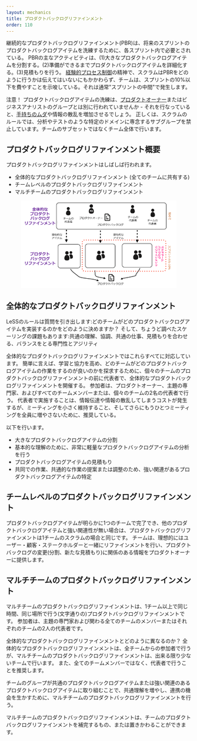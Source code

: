 ```yaml
---
layout: mechanics
title: プロダクトバックログリファインメント
order: 110
---
```


<!---
Ongoing Product Backlog Refinement (PBR) is needed within each Sprint to refine items to be ready for future Sprints. Key activities of PBR are (1) splitting big items, (2) detailing items until ready, and (3) estimating. In the spirit of [empirical process control](../principles/empirical_process_control.html), Scrum does not say how to do PBR, though suggests that the Team spend no more than 10% of their Sprint capacity on it. It usually happens “mid-Sprint.”
--->
継続的なプロダクトバックログリファインメント(PBR)は、将来のスプリントのプロダクトバックログアイテムを洗練するために、各スプリント内で必要とされている。
PBRの主なアクティビティは、(1)大きなプロダクトバックログアイテムを分割する。(2)準備ができるまでプロダクトバックログアイテムを詳細化する。(3)見積もりを行う。
[経験的プロセス制御](../principles/empirical_process_control.jp.html)の精神で、スクラムはPBRをどのように行うかは伝えてはいないにもかかわらず、チームは、スプリントの10%以下を費やすことを示唆している。それは通常"スプリントの中間"で発生します。 <!-- TODO mid-Sprint ってなんだ？ -->

<!---
Note! Refinement of items is not done separately by the [Product Owner](product-owner.html) or a business analysis group—doing that would increase the [lean wastes](../principles/lean_thinking.html) of hand-off and information scatter. Rather, the Team does this work—and not a subset of the Team, but the whole Team, as Scrum rules prohibit sub-groups dedicated to particular domains such as analysis or testing.
--->
注意！
プロダクトバックログアイテムの洗練は、[プロダクトオーナー](product-owner.jp.html)またはビジネスアナリストのグループとは別に行われていませんか - それを行なっていると、[手持ちのムダ](../principles/lean_thinking.jp.html)や情報の散乱を増加させるでしょう。
正しくは、スクラムのルールでは、分析やテストのような特定のドメインに専念するサブグループを禁止しています。チームのサブセットではなくチーム全体で行います。

<!---
## Product Backlog Refinement Overview
--->
## プロダクトバックログリファインメント概要

<!---
Product Backlog Refinement is often done in:

* Overall Product Backlog Refinement (shared amount all teams)
* Team-level Product Backlog Refinement
* Multi-team Product Backlog Refinement
--->
プロダクトバックログリファインメントはしばしば行われます。
* 全体的なプロダクトバックログリファインメント (全てのチームに共有する)
* チームレベルのプロダクトバックログリファインメント
* マルチチームのプロダクトバックログリファインメント

<figure>
  <img src="/img/framework/product-backlog-refinement.jp.png" alt="product-backlog-refinement.jp.png">
</figure>

<!---
## Overall Product Backlog Refinement
--->
## 全体的なプロダクトバックログリファインメント

<!---
The LeSS rule raises the questions: How to decide which teams are likely to implement which items? And there are the scaling issues just examined: shared understanding, coordination, common work, aligned estimates, and balancing specialization and agility.
--->
LeSSのルールは質問を引き出します:どのチームがどのプロダクトバックログアイテムを実装するのかをどのように決めますか？
そして、ちょうど調べたスケーリングの課題もあります:共通の理解、協調、共通の仕事、見積もりを合わせる、バランスをとる専門性とアジリティ

<!---
An overall PBR session addresses all of these. In brief, hold an overall PBR workshop with representatives before the individual team PBR sessions, to explore which teams might work on which items, and to increase learning and alignment. Attendees include the Product Owner, subject-matter experts, and either all members of all teams or a couple of representatives from each team. Representatives are usually preferred, to keep the meeting smaller and to not have everyone in yet another meeting, though the cost is information handoff and scatter.
--->
全体的なプロダクトバックログリファインメントではこれらすべてに対応しています。
簡単に言えば、学習と協力を高め、どのチームがどのプロダクトバックログアイテムの作業をするのが良いのかを探求するために、個々のチームのプロダクトバックログリファインメントの前に代表者で、全体的なプロダクトバックログリファインメントを開催する。
参加者は、プロダクトオーナー、主題の専門家、およびすべてのチームメンバーまたは、個々のチームの2名の代表者で行う。
代表者で実施することは、情報伝達や情報の散乱してしまうコストが発生するが、ミーティングを小さく維持すること、そしてさらにもうひとつミーティングを全員に増やさないために、推奨している。

<!---
Do the following:

* split big items
* do very lightweight item analysis for basic understanding
* estimate items
* identify strongly-related items that suggest shared work, common work, or coordination
--->
以下を行います。
* 大きなプロダクトバックログアイテムの分割
* 基本的な理解のために、非常に軽量なプロダクトバックログアイテムの分析を行う
* プロダクトバックログアイテムの見積もり
* 共同での作業、共通的な作業の提案または調整のため、強い関連があるプロダクトバックログアイテムの特定

<!---
## Team-level Product Backlog Refinement
--->
## チームレベルのプロダクトバックログリファインメント

<!---
When an item will clearly be done by one team and it won't be too strongly related to other items, then the Product Backlog Refinement is the same as in a one-team Scrum. The team does the refinement themselves, ideally together with users/customer/stakeholders and they inform the Product Owner related to changes (splitting, new estimates) in the Product Backlog.
--->
プロダクトバックログアイテムが明らかに1つのチームで完了でき、他のプロダクトバックログアイテムと強い関連性が無い場合は、プロダクトバックログリファインメントは1チームのスクラムの場合と同じです。
チームは、理想的にはユーザー・顧客・ステークホルダーと一緒にリファインメントを行い、プロダクトバックログの変更(分割、新たな見積もり)に関係のある情報をプロダクトオーナーに提供します。

<!---
## Multi-team Product Backlog Refinement
--->
## マルチチームのプロダクトバックログリファインメント

<!---
Multiteam PBR is when more than one team are (literally) in the same room at the same time doing PBR. Attendees include subject-matter experts, and either all members of the participating teams or a couple of representatives from each.
--->
マルチチームのプロダクトバックログリファインメントは、1チーム以上で同じ時間、同じ場所で行う(文字通りの)プロダクトバックログリファインメントです。
参加者は、主題の専門家および関わる全てのチームのメンバーまたはそれぞれのチームの2人の代表者です。

<!---
How is it different from overall PBR? Overall PBR includes participation from all teams, but multiteam PBR may involve as few as two teams. It is also more likely to include all members rather than representatives.
--->
全体的なプロダクトバックログリファインメントとどのように異なるのか？
全体的なプロダクトバックログリファインメントは、全チームからの参加者で行うが、マルチチームのプロダクトバックログリファインメントは、出来る限り少ないチームで行います。
また、全てのチームメンバーではなく、代表者で行うことを推奨します。

<!---
Do multiteam PBR to increase shared understanding and exploit coordination opportunities when a group of teams are working on a common family of items or strong-related items.
--->
チームのグループが共通のプロダクトバックログアイテムまたは強い関連のあるプロダクトバックログアイテムに取り組むことで、共通理解を増やし、連携の機会を生かすために、マルチチームのプロダクトバックログリファインメントを行う。

<!---
Multiteam PBR may be a complement or replacement to team PBR.
--->
マルチチームのプロダクトバックログリファインメントは、チームのプロダクトバックログリファインメントを補完するもの、または置きかわることができます。
